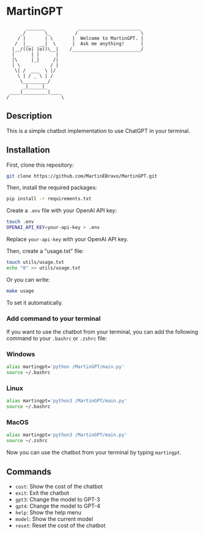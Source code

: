 # MartinGPT

```
       _______            _______________________
     _/       \_         /                       \
    / |       | \       |  Welcome to MartinGPT. |
   /  |__   __|  \      |  Ask me anything!      |
  |__/((o| |o))\__|    /_________________________/
  |      | |      |        
  |\     |_|     /|     
  | \           / |
   \| /  ___  \ |/
    \ | / _ \ | /
     \_________/
      _|_____|_
 ____|_________|____
/                   \
```

## Description

This is a simple chatbot implementation to use ChatGPT in your terminal.

## Installation

First, clone this repository:

```bash
git clone https://github.com/MartinEBravo/MartinGPT.git
```

Then, install the required packages:

```bash
pip install -r requirements.txt
```

Create a `.env` file with your OpenAI API key:

```bash
touch .env
OPENAI_API_KEY=your-api-key > .env
```

Replace `your-api-key` with your OpenAI API key.

Then, create a "usage.txt" file:

```bash
touch utils/usage.txt
echo "0" >> utils/usage.txt
```

Or you can write:

```bash
make usage
```

To set it automatically.

### Add command to your terminal

If you want to use the chatbot from your terminal, you can add the following command to your `.bashrc` or `.zshrc` file:

### Windows
```bash
alias martingpt='python /MartinGPT/main.py'
source ~/.bashrc
```

### Linux
```bash
alias martingpt='python3 /MartinGPT/main.py'
source ~/.bashrc
```

### MacOS
```bash
alias martingpt='python3 /MartinGPT/main.py'
source ~/.zshrc
```

Now you can use the chatbot from your terminal by typing `martingpt`.

## Commands

- `cost`: Show the cost of the chatbot
- `exit`: Exit the chatbot
- `gpt3`: Change the model to GPT-3
- `gpt4`: Change the model to GPT-4
- `help`: Show the help menu
- `model`: Show the current model
- `reset`: Reset the cost of the chatbot